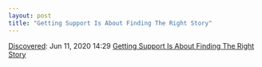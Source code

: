 ```yaml
---
layout: post
title: "Getting Support Is About Finding The Right Story"
---
```

[Discovered](http://rolandtanglao.com/2020/07/29/p1-blogthis-checkvist-list-links-to-blog/): Jun 11, 2020 14:29 [Getting Support Is About Finding The Right Story](https://www.feverbee.com/the-right-story/?utm_source=feedburner&utm_medium=feed&utm_campaign=Feed%3A+Feverbee+%28FeverBee+-+Practical+advice+for+building+online+communities%29)

